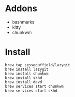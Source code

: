

# Addons

  * bashmarks
  * kitty
  * chunkwm

# Install

```
brew tap jesseduffield/lazygit
brew install lazygit
brew install chunkwm
brew install skhd
brew install devd
brew services start chunkwm
brew services start skhd

```